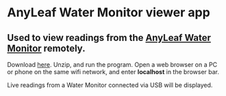 # AnyLeaf Water Monitor viewer app

## Used to view readings from the [AnyLeaf Water Monitor](https://www.anyleaf.org/water-monitor) remotely.

Download [here](https://github.com/AnyLeaf/water-mon-app/releases/). Unzip,
and run the program. Open a web browser on a PC or phone on the same wifi network,
and enter **localhost** in the browser bar.

Live readings from a Water Monitor connected via USB will be displayed.